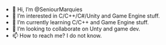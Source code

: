 - 👋 Hi, I’m @SeniourMarquies
- 👀 I’m interested in C/C++/C#/Unity and Game Engine stuff.
- 🌱 I’m currently learning C/C++ and Game Engine stuff.
- 💞️ I’m looking to collaborate on Unty and game dev.
- 📫 How to reach me? I do not know.

<!---
SeniourMarquies/SeniourMarquies is a ✨ special ✨ repository because its `README.md` (this file) appears on your GitHub profile.
You can click the Preview link to take a look at your changes.
--->
